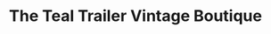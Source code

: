 ---
title: "The Teal Trailer Vintage Boutique"
url: /leander/the-teal-trailer-vintage-boutique/
shop: antiques
---